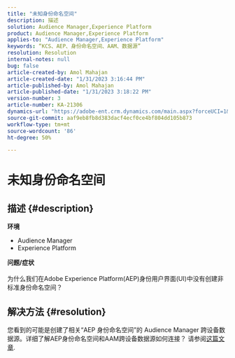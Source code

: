 ```yaml
---
title: "未知身份命名空间"
description: 描述
solution: Audience Manager,Experience Platform
product: Audience Manager,Experience Platform
applies-to: "Audience Manager,Experience Platform"
keywords: “KCS、AEP、身份命名空间、AAM、数据源”
resolution: Resolution
internal-notes: null
bug: false
article-created-by: Amol Mahajan
article-created-date: "1/31/2023 3:16:44 PM"
article-published-by: Amol Mahajan
article-published-date: "1/31/2023 3:18:22 PM"
version-number: 3
article-number: KA-21306
dynamics-url: "https://adobe-ent.crm.dynamics.com/main.aspx?forceUCI=1&pagetype=entityrecord&etn=knowledgearticle&id=9eafa944-7aa1-ed11-aad1-6045bd0067ea"
source-git-commit: aaf9eb8fb8d383dacf4ecf0ce4bf804dd105b873
workflow-type: tm+mt
source-wordcount: '86'
ht-degree: 50%

---
```


# 未知身份命名空间

## 描述 {#description}

<b>环境</b>
- Audience Manager
- Experience Platform




<b>问题/症状</b>
<br><br>为什么我们在Adobe Experience Platform(AEP)身份用户界面(UI)中没有创建非标准身份命名空间？<br>

## 解决方法 {#resolution}


您看到的可能是创建了相关“AEP 身份命名空间”的 Audience Manager 跨设备数据源。详细了解AEP身份命名空间和AAM跨设备数据源如何连接？ 请参阅[这篇文章](https://experienceleague.adobe.com/docs/experience-cloud-kcs/kbarticles/KA-21305.html).
